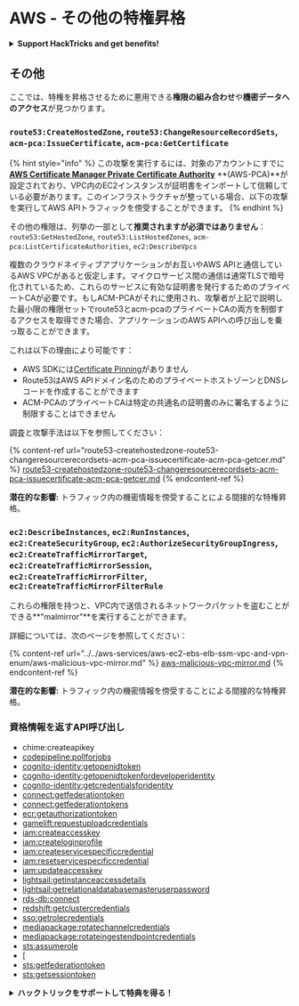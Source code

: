 # AWS - その他の特権昇格

<details>

<summary><strong>Support HackTricks and get benefits!</strong></summary>

* もし **HackTricks で会社を宣伝したい**場合や、**PEASS の最新バージョンや HackTricks の PDF をダウンロード**したい場合は、[**SUBSCRIPTION PLANS**](https://github.com/sponsors/carlospolop)をチェックしてください！
* [**公式の PEASS & HackTricks スワッグ**](https://peass.creator-spring.com)を手に入れましょう
* [**The PEASS Family**](https://opensea.io/collection/the-peass-family)を見つけてください。独占的な [**NFTs**](https://opensea.io/collection/the-peass-family)のコレクションです
* 💬 [**Discord グループ**](https://discord.gg/hRep4RUj7f) または [**telegram グループ**](https://t.me/peass) に参加するか、**Twitter** 🐦 [**@carlospolopm**](https://twitter.com/carlospolopm) をフォローしてください。
* **HackTricks**と**HackTricks Cloud**のgithubリポジトリにPRを提出して、あなたのハッキングテクニックを共有してください。

</details>

## その他

ここでは、特権を昇格させるために悪用できる**権限の組み合わせ**や**機密データへのアクセス**が見つかります。

### `route53:CreateHostedZone`, `route53:ChangeResourceRecordSets`, `acm-pca:IssueCertificate`, `acm-pca:GetCertificate`

{% hint style="info" %}
この攻撃を実行するには、対象のアカウントにすでに[**AWS Certificate Manager Private Certificate Authority**](https://aws.amazon.com/certificate-manager/private-certificate-authority/) **(AWS-PCA)**が設定されており、VPC内のEC2インスタンスが証明書をインポートして信頼している必要があります。このインフラストラクチャが整っている場合、以下の攻撃を実行してAWS APIトラフィックを傍受することができます。
{% endhint %}

その他の権限は、列挙の一部として**推奨されますが必須ではありません**：`route53:GetHostedZone`, `route53:ListHostedZones`, `acm-pca:ListCertificateAuthorities`, `ec2:DescribeVpcs`

複数のクラウドネイティブアプリケーションがお互いやAWS APIと通信しているAWS VPCがあると仮定します。マイクロサービス間の通信は通常TLSで暗号化されているため、これらのサービスに有効な証明書を発行するためのプライベートCAが必要です。もしACM-PCAがそれに使用され、攻撃者が上記で説明した最小限の権限セットでroute53とacm-pcaのプライベートCAの両方を制御するアクセスを取得できた場合、アプリケーションのAWS APIへの呼び出しを乗っ取ることができます。

これは以下の理由により可能です：

* AWS SDKには[Certificate Pinning](https://www.digicert.com/blog/certificate-pinning-what-is-certificate-pinning)がありません
* Route53はAWS APIドメイン名のためのプライベートホストゾーンとDNSレコードを作成することができます
* ACM-PCAのプライベートCAは特定の共通名の証明書のみに署名するように制限することはできません

調査と攻撃手法は以下を参照してください：

{% content-ref url="route53-createhostedzone-route53-changeresourcerecordsets-acm-pca-issuecertificate-acm-pca-getcer.md" %}
[route53-createhostedzone-route53-changeresourcerecordsets-acm-pca-issuecertificate-acm-pca-getcer.md](route53-createhostedzone-route53-changeresourcerecordsets-acm-pca-issuecertificate-acm-pca-getcer.md)
{% endcontent-ref %}

**潜在的な影響:** トラフィック内の機密情報を傍受することによる間接的な特権昇格。

### `ec2:DescribeInstances`, `ec2:RunInstances`, `ec2:CreateSecurityGroup`, `ec2:AuthorizeSecurityGroupIngress`, `ec2:CreateTrafficMirrorTarget`, `ec2:CreateTrafficMirrorSession`, `ec2:CreateTrafficMirrorFilter`, `ec2:CreateTrafficMirrorFilterRule`

これらの権限を持つと、VPC内で送信されるネットワークパケットを盗むことができる**"malmirror"**を実行することができます。

詳細については、次のページを参照してください：

{% content-ref url="../../aws-services/aws-ec2-ebs-elb-ssm-vpc-and-vpn-enum/aws-malicious-vpc-mirror.md" %}
[aws-malicious-vpc-mirror.md](../../aws-services/aws-ec2-ebs-elb-ssm-vpc-and-vpn-enum/aws-malicious-vpc-mirror.md)
{% endcontent-ref %}

**潜在的な影響:** トラフィック内の機密情報を傍受することによる間接的な特権昇格。

### 資格情報を返すAPI呼び出し

* chime:createapikey
* [codepipeline:pollforjobs](https://docs.aws.amazon.com/codepipeline/latest/APIReference/API\_PollForJobs.html)
* [cognito-identity:getopenidtoken](https://docs.aws.amazon.com/cognitoidentity/latest/APIReference/API\_GetOpenIdToken.html)
* [cognito-identity:getopenidtokenfordeveloperidentity](https://docs.aws.amazon.com/cognitoidentity/latest/APIReference/API\_GetOpenIdTokenForDeveloperIdentity.html)
* [cognito-identity:getcredentialsforidentity](https://docs.aws.amazon.com/cognitoidentity/latest/APIReference/API\_GetCredentialsForIdentity.html)
* [connect:getfederationtoken](https://docs.aws.amazon.com/connect/latest/APIReference/API\_GetFederationToken.html)
* [connect:getfederationtokens](https://docs.aws.amazon.com/connect/latest/APIReference/API\_GetFederationToken.html)
* [ecr:getauthorizationtoken](https://docs.aws.amazon.com/AmazonECR/latest/APIReference/API\_GetAuthorizationToken.html)
* [gamelift:requestuploadcredentials](https://docs.aws.amazon.com/gamelift/latest/apireference/API\_RequestUploadCredentials.html)
* [iam:createaccesskey](https://docs.aws.amazon.com/IAM/latest/APIReference/API\_CreateAccessKey.html)
* [iam:createloginprofile](https://docs.aws.amazon.com/IAM/latest/APIReference/API\_CreateLoginProfile.html)
* [iam:createservicespecificcredential](https://docs.aws.amazon.com/IAM/latest/APIReference/API\_CreateServiceSpecificCredential.html)
* [iam:resetservicespecificcredential](https://docs.aws.amazon.com/IAM/latest/APIReference/API\_ResetServiceSpecificCredential.html)
* [iam:updateaccesskey](https://docs.aws.amazon.com/IAM/latest/APIReference/API\_UpdateAccessKey.html)
* [lightsail:getinstanceaccessdetails](https://docs.aws.amazon.com/lightsail/2016-11-28/api-reference/API\_GetInstanceAccessDetails.html)
* [lightsail:getrelationaldatabasemasteruserpassword](https://docs.aws.amazon.com/lightsail/2016-11-28/api-reference/API\_GetRelationalDatabaseMasterUserPassword.html)
* [rds-db:connect](https://docs.aws.amazon.com/AmazonRDS/latest/UserGuide/UsingWithRDS.IAMDBAuth.IAMPolicy.html)
* [redshift:getclustercredentials](https://docs.aws.amazon.com/redshift/latest/APIReference/API\_GetClusterCredentials.html)
* [sso:getrolecredentials](https://docs.aws.amazon.com/singlesignon/latest/PortalAPIReference/API\_GetRoleCredentials.html)
* [mediapackage:rotatechannelcredentials](https://docs.aws.amazon.com/mediapackage/latest/apireference/channels-id-credentials.html)
* [mediapackage:rotateingestendpointcredentials](https://docs.aws.amazon.com/mediapackage/latest/apireference/channels-id-ingest\_endpoints-ingest\_endpoint\_id-credentials.html)
* [sts:assumerole](https://docs.aws.amazon.com/cli/latest/reference/sts/assume-role.html)
* [
* [sts:getfederationtoken](https://docs.aws.amazon.com/cli/latest/reference/sts/get-federation-token.html)
* [sts:getsessiontoken](https://docs.aws.amazon.com/cli/latest/reference/sts/get-session-token.html)

<details>

<summary><strong>ハックトリックをサポートして特典を得る！</strong></summary>

* もし、**あなたの会社をハックトリックで宣伝したい**場合や、**最新版のPEASSを入手したい**場合は、[**サブスクリプションプラン**](https://github.com/sponsors/carlospolop)をチェックしてください！
* [**公式PEASS＆ハックトリックのグッズ**](https://peass.creator-spring.com)を手に入れましょう
* [**The PEASS Family**](https://opensea.io/collection/the-peass-family)を見つけて、独占的な[**NFT**](https://opensea.io/collection/the-peass-family)のコレクションを発見しましょう
* 💬 [**Discordグループ**](https://discord.gg/hRep4RUj7f)または[**Telegramグループ**](https://t.me/peass)に参加するか、**Twitter**で私をフォローしてください 🐦 [**@carlospolopm**](https://twitter.com/carlospolopm)
* **ハッキングのトリックを共有するために、PRを** [**HackTricks**](https://github.com/carlospolop/hacktricks) **および** [**HackTricks Cloud**](https://github.com/carlospolop/hacktricks-cloud) **のGitHubリポジトリに提出してください。**

</details>
